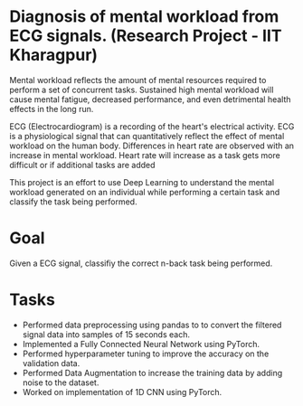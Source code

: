 # Diagnosis of mental workload from ECG signals. (Research Project - IIT Kharagpur)

Mental workload reflects the amount of mental resources required to perform a set of concurrent tasks. Sustained high mental workload will cause mental fatigue, decreased performance, and even detrimental health effects in the long run.

ECG (Electrocardiogram) is a recording of the heart's electrical activity. ECG is a physiological signal that can quantitatively reflect the effect of mental workload on the human body. Differences in heart rate are observed with an increase in mental workload. Heart rate will increase as a task gets more difficult or if additional tasks are added

This project is an effort to use Deep Learning to understand the mental workload generated on an individual while performing a certain task and classify the task being performed.

# Goal
Given a ECG signal, classifiy the correct n-back task being performed.

# Tasks
* Performed data preprocessing using pandas to to convert the filtered signal data into samples of 15 seconds each.
* Implemented a Fully Connected Neural Network using PyTorch.
* Performed hyperparameter tuning to improve the accuracy on the validation data.
* Performed Data Augmentation to increase the training data by adding noise to the dataset.
* Worked on implementation of 1D CNN using PyTorch.
